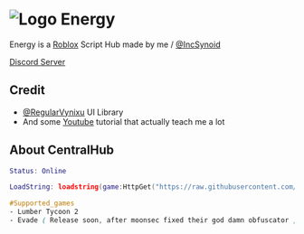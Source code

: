 
# ![Logo](https://cdn.discordapp.com/attachments/1038465796361429075/1039546494887407697/icons8-conflict-30.png) Energy

Energy is a [Roblox](roblox.com) Script Hub made by me / [@IncSynoid](https://github.com/incSynoid)

[Discord Server](https://dsc.gg/energysoftware)

## Credit

 - [@RegularVynixu](https://github.com/RegularVynixu) UI Library
 - And some [Youtube](https://youtube.com) tutorial that actually teach me a lot

## About CentralHub

```lua
Status: Online
```
```Lua
LoadString: loadstring(game:HttpGet("https://raw.githubusercontent.com/incSynoid/Energy/main/Script/Loader.lua"))()
```
```CSS
#Supported_games
- Lumber Tycoon 2
- Evade ( Release soon, after moonsec fixed their god damn obfuscator )
```
